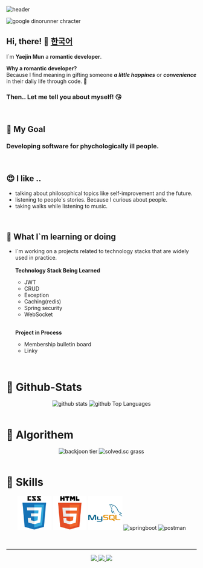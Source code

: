 <!-- ## Hi there 👋 -->

<!--
**myj456/myj456** is a ✨ _special_ ✨ repository because its `README.md` (this file) appears on your GitHub profile.

Here are some ideas to get you started:

- 🔭 I’m currently working on ...
- 🌱 I’m currently learning ...
- 👯 I’m looking to collaborate on ...
- 🤔 I’m looking for help with ...
- 💬 Ask me about ...
- 📫 How to reach me: ...
- 😄 Pronouns: ...
- ⚡ Fun fact: ...
-->


![header](https://capsule-render.vercel.app/api?type=waving&color=0:00c9ff,50:92fe9d,100:fcb69f&height=200&section=header&text=Nice%20to%20meet%20you!&fontSize=48&fontColor=ffffff&fontAlign=28&fontAlignY=45)

<img src="https://media4.giphy.com/media/v1.Y2lkPTc5MGI3NjExaTJmdXlpYmh0M2d0dzB0NGs4cW12OTgzenh3Z3N4ZGtvNjBna3BmaSZlcD12MV9pbnRlcm5hbF9naWZfYnlfaWQmY3Q9Zw/Q7SKqn3G97xpmfSOvG/giphy.gif" width="70px" height="70px" alt="google dinorunner chracter">

## Hi, there! 👋 <a href="https://github.com/myj456/myj456/blob/main/README_korean.md">한국어</a>
I`m **Yaejin Mun** a **romantic developer**.

**Why a romantic developer?** <br>
Because I find meaning in gifting someone ***a little happines*** or ***convenience*** in their daliy life through code. 🌸

### Then.. Let me tell you about myself! 😘

<br>

## 🚩 My Goal
### Developing software for phychologically ill people.

<br>

## 😍 I like ..
- talking about philosophical topics like self-improvement and the future.
- listening to people`s stories. Because I curious about people.
- taking walks while listening to music.

<br>

## 📒 What I`m learning or doing
- I`m working on a projects related to technology stacks that are widely used in practice.
  <br><br>
  **Technology Stack Being Learned**
  - JWT
  - CRUD
  - Exception
  - Caching(redis)
  - Spring security
  - WebSocket

  <br>

  **Project in Process**
  - Membership bulletin board
  - Linky

<br>

# 📑 Github-Stats
<div align=center>
  <img src="https://github-readme-stats.vercel.app/api?username=myj456&theme=vue&show_icons=true" alt="github stats" />
  <img src="https://github-readme-stats.vercel.app/api/top-langs/?username=myj456&layout=compact" alt="github Top Languages" />
</div>

<br>

# 🔩 Algorithem
<div align=center>
  <img src="http://mazassumnida.wtf/api/v2/generate_badge?boj=sakuj" alt="backjoon tier" />
  <img src="http://mazandi.herokuapp.com/api?handle=sakuj&theme=warm" alt="solved.sc grass" />
</div>

<br>

# 🔧 Skills
<div class="skills" align="center">
  <img src="https://raw.githubusercontent.com/devicons/devicon/master/icons/css3/css3-original-wordmark.svg" alt="css3" width="90" height="90"/>  
  <img src="https://raw.githubusercontent.com/devicons/devicon/master/icons/html5/html5-original-wordmark.svg" alt="html5" width="90" height="90"/>
  <img src="https://raw.githubusercontent.com/devicons/devicon/master/icons/mysql/mysql-original-wordmark.svg" alt="mysql" width="90" height="90"/>
  <img src="https://linked2ev.github.io/assets//img/icon/iconSpringboot.png" alt="springboot" width="90" height="90"/>
  <img src="https://www.vectorlogo.zone/logos/getpostman/getpostman-icon.svg" alt="postman" width="90" height="90"/>
</div>

<br>
<br>

---
<div align=center>
  <a href="mailto:bkspringmyj@gmail.com">
    <img src="https://img.shields.io/badge/gmail-D14836?style=for-the-badge&logo=gmail&logoColor=white&link=mailto:bkspringmyj@gmail.com"> 
  </a>
  <a href="https://velog.io/@waple456">
      <img src="https://img.shields.io/badge/velog-12b886?style=for-the-badge&logo=velog&logoColor=white&link=https://velog.io/@waple456"> 
  </a>
  <a href="https://www.linkedin.com/in/%EC%98%88%EC%A7%84-%EB%AC%B8-46b17937a/?trk=opento_sprofile_goalscard">
      <img src="https://img.shields.io/static/v1?message=LinkedIn&logo=linkedin&label=&color=0077B5&logoColor=white&labelColor=&style=for-the-badge">
  </a>
</div>

<br>
<br>

